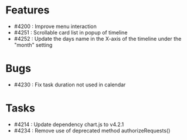 # Features

- #4200 : Improve menu interaction 
- #4251 : Scrollable card list in popup of timeline 
- #4252 : Update the days name in the X-axis of the timeline under the "month" setting

# Bugs

- #4230 : Fix task duration not used in calendar


# Tasks

- #4214 : Update dependency chart.js to v4.2.1
- #4234 : Remove use of deprecated method authorizeRequests()


